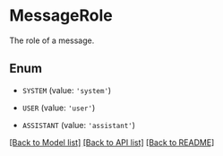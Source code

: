 # MessageRole

The role of a message.

## Enum

- `SYSTEM` (value: `'system'`)

- `USER` (value: `'user'`)

- `ASSISTANT` (value: `'assistant'`)

[[Back to Model list]](../README.md#documentation-for-models) [[Back to API list]](../README.md#documentation-for-api-endpoints) [[Back to README]](../README.md)
